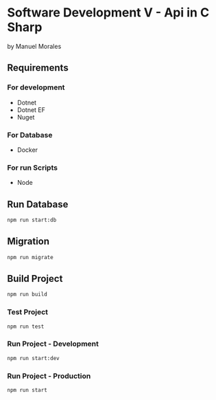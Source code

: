 # Software Development V - Api in C Sharp

by Manuel Morales

## Requirements

### For development

- Dotnet
- Dotnet EF
- Nuget

### For Database

- Docker

### For run Scripts

- Node

## Run Database

```bash
npm run start:db
```

## Migration

```bash
npm run migrate
```

## Build Project

```bash
npm run build
```

### Test Project

```bash
npm run test
```

### Run Project - Development

```bash
npm run start:dev
```

### Run Project - Production

```bash
npm run start
```
